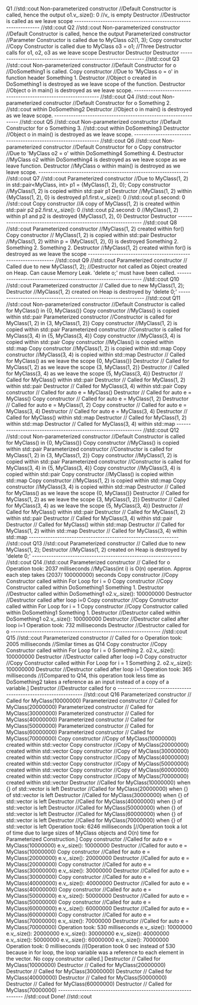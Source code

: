 Q1 //std::cout
Non-parameterized constructor //Default Constructor is called, hence the output
o1.v_.size(): 0 //v_ is empty
Destructor //Destructor is called as we leave scope
--------------------------------------------------------------- //std::cout
Q2  //std::cout
Non-parameterized constructor   //Default Constructor is called, hence the output
Parameterized constructor //Parameter Constructor is called due to MyClass o2(1, 3);
Copy constructor //Copy Constructor is called due to MyClass o3 = o1;
//Three Destructor calls for o1, o2, o3 as we leave scope
Destructor 
Destructor
Destructor
---------------------------------------------------------------  //std::cout
Q3  //std::cout
Non-parameterized constructor //Default Constructor for o
//DoSomething1 is called.
Copy constructor //Due to 'MyClass o = o' in function header
Something 1.
Destructor //Object o created in DoSomething1 is destroyed as we leave scope of the function.
Destructor  //Object o in main() is destroyed as we leave scope.
---------------------------------------------------------------  //std::cout
Q4  //std::cout
Non-parameterized constructor   //Default Constructor for o
Something 2. //std::cout within DoSomething2 
Destructor //Object o in main() is destroyed as we leave scope.
---------------------------------------------------------------  //std::cout
Q5  //std::cout
Non-parameterized constructor   //Default Constructor for o
Something 3. //std::cout within DoSomething3
Destructor //Object o in main() is destroyed as we leave scope.
---------------------------------------------------------------  //std::cout
Q6  //std::cout
Non-parameterized constructor   //Default Constructor for o
Copy constructor    //Due to 'MyClass o2 = o' within DoSomething4
Something 4.
Destructor //MyClass o2 within DoSomething4 is destroyed as we leave scope as we leave function.
Destructor  //MyClass o within main() is destroyed as we leave scope.
---------------------------------------------------------------  //std::cout
Q7  //std::cout
Parameterized constructor //Due to MyClass(1, 2) in std::pair<MyClass, int> p1 = {MyClass(1, 2), 0};
Copy constructor //MyClass(1, 2) is copied within std::pair p1
Destructor  //MyClass(1, 2) within {MyClass(1, 2), 0} is destroyed
p1.first.v_.size(): 0 //std::cout
p1.second: 0 //std::cout
Copy constructor //A copy of MyClass(1, 2) is created within std::pair p2
p2.first.v_.size(): 0 //std::cout
p2.second: 0
//MyClass(1, 2) within p1 and p2 is destroyed {MyClass(1, 2), 0}
Destructor 
Destructor
---------------------------------------------------------------  //std::cout
Q8  //std::cout
Parameterized constructor //MyClass(1, 2) created within for()
Copy constructor // MyClass(1, 2) is copied within std::pair
Destructor //MyClass(1, 2) within p = {MyClass(1, 2), 0} is destroyed
Something 2.
Something 2.
Something 2.
Destructor //MyClass(1, 2) created within for() is destroyed as we leave the scope
---------------------------------------------------------------  //std::cout
Q9  //std::cout
Parameterized constructor // Called due to new MyClass(1, 2);
//Destructor not called as Object created on Heap. Can cause Memory Leak. 'delete o;' must have been called.
---------------------------------------------------------------  //std::cout
Q10  //std::cout
Parameterized constructor // Called due to new MyClass(1, 2);
Destructor //MyClass(1, 2) created on Heap is destroyed by 'delete 0;'
---------------------------------------------------------------  //std::cout
Q11  //std::cout
Non-parameterized constructor //Default Constructor is called for MyClass() in {0, MyClass()}
Copy constructor //MyClass() is copied within std::pair
Parameterized constructor //Constructor is called for MyClass(1, 2) in {3, MyClass(1, 2)}
Copy constructor //MyClass(1, 2) is copied within std::pair
Parameterized constructor //Constructor is called for MyClass(3, 4) in {5, MyClass(3, 4)}
Copy constructor //MyClass(3, 4) is copied within std::pair
Copy constructor //MyClass() is copied within std::map
Copy constructor //MyClass(1, 2) is copied within std::map
Copy constructor //MyClass(3, 4) is copied within std::map
Destructor // Called for MyClass() as we leave the scope {0, MyClass()}
Destructor // Called for MyClass(1, 2) as we leave the scope {3, MyClass(1, 2)}
Destructor // Called for MyClass(3, 4) as we leave the scope {5, MyClass(3, 4)}
Destructor // Called for MyClass() within std::pair
Destructor  // Called for MyClass(1, 2) within std::pair
Destructor  // Called for MyClass(3, 4) within std::pair
Copy constructor // Called for auto e = MyClass()
Destructor  // Called for auto e = MyClass()
Copy constructor    // Called for auto e = MyClass(1, 2)
Destructor  // Called for auto e = MyClass(1, 2)
Copy constructor    // Called for auto e = MyClass(3, 4)
Destructor  // Called for auto e = MyClass(3, 4)
Destructor  // Called for MyClass() within std::map
Destructor  // Called for MyClass(1, 2) within std::map
Destructor  // Called for MyClass(3, 4) within std::map
---------------------------------------------------------------  //std::cout
Q12  //std::cout
Non-parameterized constructor   //Default Constructor is called for MyClass() in {0, MyClass()}
Copy constructor    //MyClass() is copied within std::pair
Parameterized constructor   //Constructor is called for MyClass(1, 2) in {3, MyClass(1, 2)}
Copy constructor    //MyClass(1, 2) is copied within std::pair
Parameterized constructor   //Constructor is called for MyClass(3, 4) in {5, MyClass(3, 4)}
Copy constructor //MyClass(3, 4) is copied within std::pair
Copy constructor //MyClass() is copied within std::map
Copy constructor //MyClass(1, 2) is copied within std::map
Copy constructor //MyClass(3, 4) is copied within std::map
Destructor // Called for MyClass() as we leave the scope {0, MyClass()}
Destructor // Called for MyClass(1, 2) as we leave the scope {3, MyClass(1, 2)}
Destructor // Called for MyClass(3, 4) as we leave the scope {5, MyClass(3, 4)}
Destructor // Called for MyClass() within std::pair
Destructor  // Called for MyClass(1, 2) within std::pair
Destructor  // Called for MyClass(3, 4) within std::pair
Destructor  // Called for MyClass() within std::map
Destructor  // Called for MyClass(1, 2) within std::map
Destructor  // Called for MyClass(3, 4) within std::map
---------------------------------------------------------------  //std::cout
Q13  //std::cout
Parameterized constructor   // Called due to new MyClass(1, 2);
Destructor  //MyClass(1, 2) created on Heap is destroyed by 'delete 0;'
---------------------------------------------------------------  //std::cout
Q14  //std::cout
Parameterized constructor // Called for o
Operation took: 2037 milliseconds //MyClass(int i) is O(n) operation. Approx each step takes (2037/  100000000) seconds
Copy constructor //Copy Constructor called within For Loop for i = 0
Copy constructor    //Copy Constructor called within DoSomething1
Something 1.
Destructor  //Destructor called within DoSomething1
o2.v_.size(): 100000000
Destructor  //Destructor called after loop i=0
Copy constructor    //Copy Constructor called within For Loop for i = 1
Copy constructor    //Copy Constructor called within DoSomething1
Something 1.
Destructor  //Destructor called within DoSomething1
o2.v_.size(): 100000000
Destructor  //Destructor called after loop i=1
Operation took: 732 milliseconds
Destructor  //Destructor called for o
---------------------------------------------------------------  //std::cout
Q15  //std::cout
Parameterized constructor   // Called for o
Operation took: 2005 milliseconds   //Similar times as Q14
Copy constructor    //Copy Constructor called within For Loop for i = 0
Something 2.
o2.v_.size(): 100000000
Destructor  //Destructor called after loop i=0
Copy constructor    //Copy Constructor called within For Loop for i = 1
Something 2.
o2.v_.size(): 100000000
Destructor  //Destructor called after loop i=1
Operation took: 365 milliseconds    //[Compared to Q14, this operation took less time as DoSomething2 takes a reference as an input instead of a copy of a variable.]
Destructor  //Destructor called for o
---------------------------------------------------------------  //std::cout
Q16
Parameterized constructor    // Called for MyClass(10000000)
Parameterized constructor   // Called for MyClass(20000000)
Parameterized constructor   // Called for MyClass(30000000)
Parameterized constructor   // Called for MyClass(40000000)
Parameterized constructor   // Called for MyClass(50000000)
Parameterized constructor   // Called for MyClass(60000000)
Parameterized constructor   // Called for MyClass(70000000)
Copy constructor    //Copy of MyClass(10000000) created within std::vector
Copy constructor    //Copy of MyClass(20000000) created within std::vector
Copy constructor    //Copy of MyClass(30000000) created within std::vector
Copy constructor    //Copy of MyClass(40000000) created within std::vector
Copy constructor    //Copy of MyClass(50000000) created within std::vector
Copy constructor    //Copy of MyClass(60000000) created within std::vector
Copy constructor    //Copy of MyClass(70000000) created within std::vector
Destructor  //Called for MyClass(10000000) when {} of std::vector is left
Destructor  //Called for MyClass(20000000) when {} of std::vector is left
Destructor  //Called for MyClass(30000000) when {} of std::vector is left
Destructor  //Called for MyClass(40000000) when {} of std::vector is left
Destructor  //Called for MyClass(50000000) when {} of std::vector is left
Destructor  //Called for MyClass(60000000) when {} of std::vector is left
Destructor  //Called for MyClass(70000000) when {} of std::vector is left
Operation took: 6246 milliseconds [//Operation took a lot of time due to large sizes of MyClass objects and O(n) time for Parameterized Construction.]
Copy constructor    //Called for auto e = MyClass(10000000)
e.v_.size(): 10000000
Destructor  //Called for auto e = MyClass(10000000)
Copy constructor    //Called for auto e = MyClass(20000000)
e.v_.size(): 20000000
Destructor  //Called for auto e = MyClass(20000000)
Copy constructor    //Called for auto e = MyClass(30000000)
e.v_.size(): 30000000
Destructor  //Called for auto e = MyClass(30000000)
Copy constructor    //Called for auto e = MyClass(40000000)
e.v_.size(): 40000000
Destructor  //Called for auto e = MyClass(40000000)
Copy constructor    //Called for auto e = MyClass(50000000)
e.v_.size(): 50000000
Destructor  //Called for auto e = MyClass(50000000)
Copy constructor    //Called for auto e = MyClass(60000000)
e.v_.size(): 60000000
Destructor  //Called for auto e = MyClass(60000000)
Copy constructor    //Called for auto e = MyClass(70000000)
e.v_.size(): 70000000
Destructor  //Called for auto e = MyClass(70000000)
Operation took: 530 milliseconds
e.v_.size(): 10000000
e.v_.size(): 20000000
e.v_.size(): 30000000
e.v_.size(): 40000000
e.v_.size(): 50000000
e.v_.size(): 60000000
e.v_.size(): 70000000
Operation took: 0 milliseconds //[Operation took 0 sec instead of 530 because in for loop, the loop variable was a reference to each element in the vector. No copy constructor called.]
Destructor  // Called for MyClass(10000000)
Destructor  // Called for MyClass(20000000)
Destructor  // Called for MyClass(30000000)
Destructor  // Called for MyClass(40000000)
Destructor  // Called for MyClass(50000000)
Destructor  // Called for MyClass(60000000)
Destructor  // Called for MyClass(70000000)
---------------------------------------------------------------  //std::cout
Done!  //std::cout
